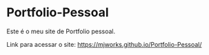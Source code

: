 # Portfolio-Pessoal
Este é o meu site de Portfolio pessoal.

Link para acessar o site: https://mjworks.github.io/Portfolio-Pessoal/

